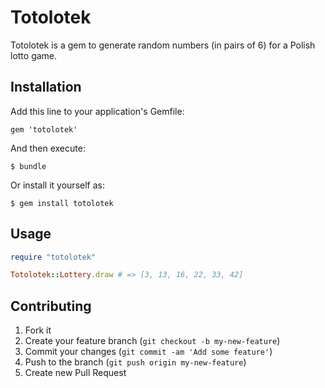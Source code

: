 # Totolotek

Totolotek is a gem to generate random numbers (in pairs of 6) for a Polish lotto game.

## Installation

Add this line to your application's Gemfile:

    gem 'totolotek'

And then execute:

    $ bundle

Or install it yourself as:

    $ gem install totolotek

## Usage

``` ruby
require "totolotek"

Totolotek::Lottery.draw # => [3, 13, 16, 22, 33, 42]
```

## Contributing

1. Fork it
2. Create your feature branch (`git checkout -b my-new-feature`)
3. Commit your changes (`git commit -am 'Add some feature'`)
4. Push to the branch (`git push origin my-new-feature`)
5. Create new Pull Request

